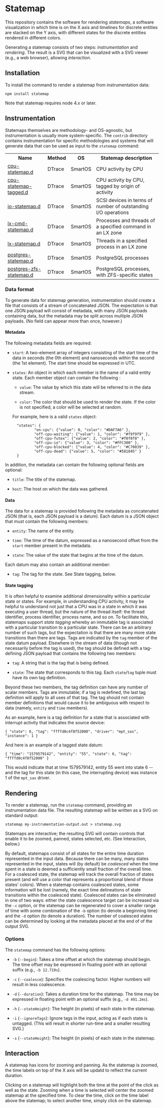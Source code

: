 # Statemap

This repository contains the software for rendering _statemaps_, a
software visualization in which time is on the X axis and timelines
for discrete entities are stacked on the Y axis, with different states
for the discrete entities rendered in different colors.

Generating a statemap consists of two steps: *instrumentation* and
*rendering*.  The result is a SVG that can be visualized with a SVG 
viewer (e.g., a web browser), allowing *interaction*.

## Installation

To install the command to render a statemap from instrumentation data:

    npm install statemap

Note that statemap requires node 4.x or later.

## Instrumentation

Statemaps themselves are methodology- and OS-agnostic, but instrumentation
is usually more system-specific.
The `contrib` directory contains instrumentation for specific methodologies
and systems that will generate data that can be used 
as input to the `statemap` command:

<table>
<tr>
<th>Name</th>
<th>Method</th>
<th>OS</th>
<th>Statemap description</th>
</tr>
<tr>
<td><a href="./contrib/cpu-statemap.d">cpu-statemap.d</a></td>
<td>DTrace</td>
<td>SmartOS</td>
<td>CPU activity by CPU</td>
</tr>
<tr>
<td><a href="./contrib/cpu-statemap-tagged.d">cpu-statemap-tagged.d</a></td>
<td>DTrace</td>
<td>SmartOS</td>
<td>CPU activity by CPU, tagged by origin of activity</td>
</tr>
<tr>
<td><a href="./contrib/io-statemap.d">io-statemap.d</a></td>
<td>DTrace</td>
<td>SmartOS</td>
<td>SCSI devices in terms of number of outstanding I/O operations</td>
</tr>
<tr>
<td><a href="./contrib/lx-cmd-statemap.d">lx-cmd-statemap.d</a></td>
<td>DTrace</td>
<td>SmartOS</td>
<td>Processes and threads of a specified command in an LX zone</td>
</tr>
<tr>
<td><a href="./contrib/lx-statemap.d">lx-statemap.d</a></td>
<td>DTrace</td>
<td>SmartOS</td>
<td>Threads in a specified process in an LX zone</td>
</tr>
<tr>
<td><a href="./contrib/postgres-statemap.d">postgres-statemap.d</a></td>
<td>DTrace</td>
<td>SmartOS</td>
<td>PostgreSQL processes</td>
</tr>
<tr>
<td><a href="./contrib/postgres-zfs-statemap.d">postgres-zfs-statemap.d</a></td>
<td>DTrace</td>
<td>SmartOS</td>
<td>PostgreSQL processes, with ZFS-specific states</td>
</tr>
</table>

### Data format

To generate data for statemap generation,
instrumentation should create a file that consists of a stream of
concatenated JSON.
The expectation is that one JSON payload will consist of
metadata, with many JSON payloads containing data, but the metadata may
be split across multiple JSON payloads.  (No field can appear more than
once, however.)

#### Metadata

The following metadata fields are required: 

- `start`: A two-element array of integers consisting of the start time of
the data in seconds (the 0th element) and nanoseconds within the 
second (the 1st element).  The start time should be expressed in UTC.

- `states`: An object in which each member is the name of a valid
  entity state.  Each member object can contain the following :

  - `value`: The value by which this state will be referred to in the 
    data stream.

  - `color`: The color that should be used to render the state. If the
    color is not specified, a color will be selected at random.

  For example, here is a valid `states` object:

        "states": {
                "on-cpu": {"value": 0, "color": "#DAF7A6" },
                "off-cpu-waiting": {"value": 1, "color": "#f9f9f9" },
                "off-cpu-futex": {"value": 2, "color": "#f0f0f0" },
                "off-cpu-io": {"value": 3, "color": "#FFC300" },
                "off-cpu-blocked": {"value": 4, "color": "#C70039" },
                "off-cpu-dead": {"value": 5, "color": "#581845" }
        }
  
In addition, the metadata can contain the following optional fields are
optional:

- `title`: The title of the statemap.

- `host`: The host on which the data was gathered.

#### Data

The data for a statemap is provided following the metadata as
concatenated JSON (that is, each JSON payload is a datum).  Each
datum is a JSON object that must contain the following members:

- `entity`: The name of the entity.

- `time`: The time of the datum, expressed as a nanosecond offset from
  the `start` member present in the metadata.

- `state`: The value of the state that begins at the time of the datum.

Each datum may also contain an additional member:

- `tag`: The tag for the state.  See State tagging, below.

#### State tagging

It is often helpful to examine additional dimensionality within a particular
state or states.  For example, in understanding CPU activity, it may be
helpful to understand not just that a CPU was in a state in which it was
executing a user thread, but the nature of the thread itself:  the thread
identifier, process identifier, process name, and so on.  To facilitate this,
statemaps support *state tagging* whereby an immutable tag is associated with a
particular transition to a particular state.  There can be an arbitrary
number of such tags, but the expectation is that there are many more state
transitions than there are tags.  Tags are indicated by the `tag` member of
the state datum payload.  Elsewhere in the stream of data (though not
necessarily before the tag is used), the tag should be defined with
a tag-defining JSON payload that contains the following two members:

- `tag`: A string that is the tag that is being defined.

- `state`: The state that corresponds to this tag.  Each `state`/`tag` tuple
  must have its own tag definition.

Beyond these two members, the tag definition can have any number of scalar
members.  Tags are immutable; if a tag is redefined, the last tag definition
will apply to all uses of that tag.  The tag should not contain member
definitions that would cause it to be ambiguous with respect to data (namely,
`entity` and `time` members).

As an example, here is a tag definition for a state that is associated with
interrupt activity that indicates the source device:

```
{ "state": 6, "tag": "ffffd0c4f8f52000", "driver": "mpt_sas", "instance": 1 }
```

And here is an example of a tagged state datum:

```
{ "time": "1579579142", "entity": "55", "state": 6, "tag": "ffffd0c4f8f52000" }
```

This would indicate that at time 1579579142, entity 55 went into state 6 --
and the tag for this state (in this case, the interrupting device) was
instance 1 of the `mpt_sas` driver.

## Rendering

To render a statemap, run the `statemap` command, providing an instrumentation
data file.  The resulting statemap will be written as a SVG on standard
output:

    statemap my-instrumentation-output.out > statemap.svg

Statemaps are interactive; the resulting SVG will contain controls that
enable it to be zoomed, panned, states selected, etc. (See Interaction,
below.)

By default, statemaps consist of all states for the entire time duration
represented in the input data.  Because there can be many, many states
represented in the input, states will (by default) be _coalesced_ when
the time spent in a state is deemed a sufficiently small fraction of
the overall time.  For a coalesced state, the statemap will track the
overall fraction of states present (and will use a color that represents
a proportional blend of those states' colors).  When a statemap contains
coalesced states, some information will be lost (namely, the exact
time delineations of state transitions within the coalesced state).
Coalesced states can be eliminated in one of two ways:  either the
state coalescence target can be increased via the `-c` option, or the
statemap can be regenerated to cover a smaller range of time with some
combination of the `-b` option (to denote a beginning time) and the `-d`
option (to denote a duration).  The number of coalesced states can be
determined by looking at the metadata placed at the end of of the output
SVG.

### Options

The `statemap` command has the following options:

- `-b` (`--begin`): Takes a time offset at which the statemap should begin.
The time offset may be expressed in floating point with an optional
suffix (e.g., `-b 12.719s`).

- `-c` (`--coalesce`): Specifies the coalescing factor. Higher numbers will
result in less coalescence.

- `-d` (`--duration`): Takes a duration time for the statemap.  The time
may be expressed in floating point with an optional suffix (e.g.,
`-d 491.2ms`).

- `-h` (`--stateHeight`): The height (in pixels) of each state in the
statemap.

- `-i` (`--ignoreTags`): Ignore tags in the input, acting as if each state
is untagged. (This will result in shorter run-time and a smaller resulting
SVG.)

- `-s` (`--stateHeight`): The height (in pixels) of each state in the
statemap.

## Interaction

A statemap has icons for zooming and panning.  As the statemap is zoomed,
the time labels on top of the X axis will be updatd to reflect the current
duration.

Clicking on a statemap will highlight both the time at the point of the
click as well as the state.  Zooming when a time is selected will center
the zoomed statemap at the specified time.  To clear the time, click on
the time label above the statemap; to select another time, simply click
on the statemap.

